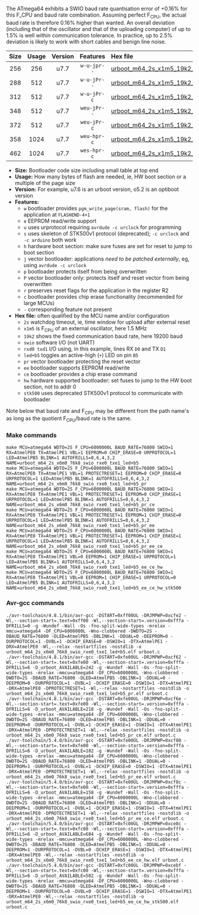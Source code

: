 The ATmega64 exhibits a SWIO baud rate quantisation error of +0.16% for this F_CPU and baud rate combination. Assuming perfect F<sub>CPU</sub>, the actual baud rate is therefore 0.16% higher than wanted. An overall deviation (including that of the oscillator and that of the uploading computer) of up to 1.5% is well within communication tolerance. In practice, up to 2.5% deviation is likely to work with short cables and benign line noise.

|Size|Usage|Version|Features|Hex file|
|:-:|:-:|:-:|:-:|:--|
|256|256|u7.7|`w-u-jpr--`|[urboot_m64_2s_x1m5_19k2_swio_rxe0_txe1_led+b5.hex](https://raw.githubusercontent.com/stefanrueger/urboot.hex/main/mcus/atmega64/watchdog_2_s/external_oscillator_x/%2B1m500000_hz/%2B%2B19k2_baud/uart0_rxe0_txe1/led%2Bb5/urboot_m64_2s_x1m5_19k2_swio_rxe0_txe1_led%2Bb5.hex)|
|288|512|u7.7|`w-u-jPr--`|[urboot_m64_2s_x1m5_19k2_swio_rxe0_txe1_led+b5_pr.hex](https://raw.githubusercontent.com/stefanrueger/urboot.hex/main/mcus/atmega64/watchdog_2_s/external_oscillator_x/%2B1m500000_hz/%2B%2B19k2_baud/uart0_rxe0_txe1/led%2Bb5/urboot_m64_2s_x1m5_19k2_swio_rxe0_txe1_led%2Bb5_pr.hex)|
|312|512|u7.7|`w-u-jPr-c`|[urboot_m64_2s_x1m5_19k2_swio_rxe0_txe1_led+b5_pr_ce.hex](https://raw.githubusercontent.com/stefanrueger/urboot.hex/main/mcus/atmega64/watchdog_2_s/external_oscillator_x/%2B1m500000_hz/%2B%2B19k2_baud/uart0_rxe0_txe1/led%2Bb5/urboot_m64_2s_x1m5_19k2_swio_rxe0_txe1_led%2Bb5_pr_ce.hex)|
|348|512|u7.7|`weu-jPr--`|[urboot_m64_2s_x1m5_19k2_swio_rxe0_txe1_led+b5_pr_ee.hex](https://raw.githubusercontent.com/stefanrueger/urboot.hex/main/mcus/atmega64/watchdog_2_s/external_oscillator_x/%2B1m500000_hz/%2B%2B19k2_baud/uart0_rxe0_txe1/led%2Bb5/urboot_m64_2s_x1m5_19k2_swio_rxe0_txe1_led%2Bb5_pr_ee.hex)|
|372|512|u7.7|`weu-jPr-c`|[urboot_m64_2s_x1m5_19k2_swio_rxe0_txe1_led+b5_pr_ee_ce.hex](https://raw.githubusercontent.com/stefanrueger/urboot.hex/main/mcus/atmega64/watchdog_2_s/external_oscillator_x/%2B1m500000_hz/%2B%2B19k2_baud/uart0_rxe0_txe1/led%2Bb5/urboot_m64_2s_x1m5_19k2_swio_rxe0_txe1_led%2Bb5_pr_ee_ce.hex)|
|358|1024|u7.7|`weu-hpr-c`|[urboot_m64_2s_x1m5_19k2_swio_rxe0_txe1_led+b5_ee_ce_hw.hex](https://raw.githubusercontent.com/stefanrueger/urboot.hex/main/mcus/atmega64/watchdog_2_s/external_oscillator_x/%2B1m500000_hz/%2B%2B19k2_baud/uart0_rxe0_txe1/led%2Bb5/urboot_m64_2s_x1m5_19k2_swio_rxe0_txe1_led%2Bb5_ee_ce_hw.hex)|
|462|1024|u7.7|`wes-hpr-c`|[urboot_m64_2s_x1m5_19k2_swio_rxe0_txe1_led+b5_ee_ce_hw_stk500.hex](https://raw.githubusercontent.com/stefanrueger/urboot.hex/main/mcus/atmega64/watchdog_2_s/external_oscillator_x/%2B1m500000_hz/%2B%2B19k2_baud/uart0_rxe0_txe1/led%2Bb5/urboot_m64_2s_x1m5_19k2_swio_rxe0_txe1_led%2Bb5_ee_ce_hw_stk500.hex)|

- **Size:** Bootloader code size including small table at top end
- **Usage:** How many bytes of flash are needed, ie, HW boot section or a multiple of the page size
- **Version:** For example, u7.6 is an urboot version, o5.2 is an optiboot version
- **Features:**
  + `w` bootloader provides `pgm_write_page(sram, flash)` for the application at `FLASHEND-4+1`
  + `e` EEPROM read/write support
  + `u` uses urprotocol requiring `avrdude -c urclock` for programming
  + `s` uses skeleton of STK500v1 protocol (deprecated); `-c urclock` and `-c arduino` both work
  + `h` hardware boot section: make sure fuses are set for reset to jump to boot section
  + `j` vector bootloader: applications *need to be patched externally*, eg, using `avrdude -c urclock`
  + `p` bootloader protects itself from being overwritten
  + `P` vector bootloader only: protects itself and reset vector from being overwritten
  + `r` preserves reset flags for the application in the register R2
  + `c` bootloader provides chip erase functionality (recommended for large MCUs)
  + `-` corresponding feature not present
- **Hex file:** often qualified by the MCU name and/or configuration
  + `2s` watchdog timeout, ie, time window for upload after external reset
  + `x1m5` is F<sub>CPU</sub> of an external oscillator, here 1.5 MHz
  + `19k2` shows the fixed communication baud rate, here 19200 baud
  + `swio` software I/O (not UART)
  + `rxd0 txd1` I/O using, in this example, lines RX `D0` and TX `D1`
  + `led+b5` toggles an active-high (`+`) LED on pin `B5`
  + `pr` vector bootloader protecting the reset vector
  + `ee` bootloader supports EEPROM read/write
  + `ce` bootloader provides a chip erase command
  + `hw` hardware supported bootloader: set fuses to jump to the HW boot section, not to addr 0
  + `stk500` uses deprecated STK500v1 protocol to communicate with bootloader


Note below that baud rate and F<sub>CPU</sub> may be different from the path name's as long as the quotient F<sub>CPU</sub>/baud rate is the same.

### Make commands
```
make MCU=atmega64 WDTO=2S F_CPU=6000000L BAUD_RATE=76800 SWIO=1 RX=AtmelPE0 TX=AtmelPE1 VBL=1 EEPROM=0 CHIP_ERASE=0 URPROTOCOL=1 LED=AtmelPB5 BLINK=1 AUTOFRILLS=0,6,4,3,2 NAME=urboot_m64_2s_x6m0_76k8_swio_rxe0_txe1_led+b5
make MCU=atmega64 WDTO=2S F_CPU=6000000L BAUD_RATE=76800 SWIO=1 RX=AtmelPE0 TX=AtmelPE1 VBL=1 PROTECTRESET=1 EEPROM=0 CHIP_ERASE=0 URPROTOCOL=1 LED=AtmelPB5 BLINK=1 AUTOFRILLS=0,6,4,3,2 NAME=urboot_m64_2s_x6m0_76k8_swio_rxe0_txe1_led+b5_pr
make MCU=atmega64 WDTO=2S F_CPU=6000000L BAUD_RATE=76800 SWIO=1 RX=AtmelPE0 TX=AtmelPE1 VBL=1 PROTECTRESET=1 EEPROM=0 CHIP_ERASE=1 URPROTOCOL=1 LED=AtmelPB5 BLINK=1 AUTOFRILLS=0,6,4,3,2 NAME=urboot_m64_2s_x6m0_76k8_swio_rxe0_txe1_led+b5_pr_ce
make MCU=atmega64 WDTO=2S F_CPU=6000000L BAUD_RATE=76800 SWIO=1 RX=AtmelPE0 TX=AtmelPE1 VBL=1 PROTECTRESET=1 EEPROM=1 CHIP_ERASE=0 URPROTOCOL=1 LED=AtmelPB5 BLINK=1 AUTOFRILLS=0,6,4,3,2 NAME=urboot_m64_2s_x6m0_76k8_swio_rxe0_txe1_led+b5_pr_ee
make MCU=atmega64 WDTO=2S F_CPU=6000000L BAUD_RATE=76800 SWIO=1 RX=AtmelPE0 TX=AtmelPE1 VBL=1 PROTECTRESET=1 EEPROM=1 CHIP_ERASE=1 URPROTOCOL=1 LED=AtmelPB5 BLINK=1 AUTOFRILLS=0,6,4,3,2 NAME=urboot_m64_2s_x6m0_76k8_swio_rxe0_txe1_led+b5_pr_ee_ce
make MCU=atmega64 WDTO=2S F_CPU=6000000L BAUD_RATE=76800 SWIO=1 RX=AtmelPE0 TX=AtmelPE1 VBL=0 EEPROM=1 CHIP_ERASE=1 URPROTOCOL=1 LED=AtmelPB5 BLINK=1 AUTOFRILLS=0,6,4,3,2 NAME=urboot_m64_2s_x6m0_76k8_swio_rxe0_txe1_led+b5_ee_ce_hw
make MCU=atmega64 WDTO=2S F_CPU=6000000L BAUD_RATE=76800 SWIO=1 RX=AtmelPE0 TX=AtmelPE1 VBL=0 EEPROM=1 CHIP_ERASE=1 URPROTOCOL=0 LED=AtmelPB5 BLINK=1 AUTOFRILLS=0,6,4,3,2 NAME=urboot_m64_2s_x6m0_76k8_swio_rxe0_txe1_led+b5_ee_ce_hw_stk500
```

### Avr-gcc commands
```
./avr-toolchain/4.8.1/bin/avr-gcc -DSTART=0xff00UL -DRJMPWP=0xcfe2 -Wl,--section-start=.text=0xff00 -Wl,--section-start=.version=0xfffa -DFRILLS=0 -g -Wundef -Wall -Os -fno-split-wide-types -mrelax -mmcu=atmega64 -DF_CPU=6000000L -Wno-clobbered -DWDTO=2S -DBAUD_RATE=76800 -DLED=AtmelPB5 -DBLINK=1 -DDUAL=0 -DEEPROM=0 -DURPROTOCOL=1 -DVBL=1 -DCHIP_ERASE=0 -DSWIO=1 -DTX=AtmelPE1 -DRX=AtmelPE0 -Wl,--relax -nostartfiles -nostdlib -o urboot_m64_2s_x6m0_76k8_swio_rxe0_txe1_led+b5.elf urboot.c
./avr-toolchain/4.8.1/bin/avr-gcc -DSTART=0xfe00UL -DRJMPWP=0xcf62 -Wl,--section-start=.text=0xfe00 -Wl,--section-start=.version=0xfffa -DFRILLS=6 -D_urboot_AVAILABLE=242 -g -Wundef -Wall -Os -fno-split-wide-types -mrelax -mmcu=atmega64 -DF_CPU=6000000L -Wno-clobbered -DWDTO=2S -DBAUD_RATE=76800 -DLED=AtmelPB5 -DBLINK=1 -DDUAL=0 -DEEPROM=0 -DURPROTOCOL=1 -DVBL=1 -DCHIP_ERASE=0 -DSWIO=1 -DTX=AtmelPE1 -DRX=AtmelPE0 -DPROTECTRESET=1 -Wl,--relax -nostartfiles -nostdlib -o urboot_m64_2s_x6m0_76k8_swio_rxe0_txe1_led+b5_pr.elf urboot.c
./avr-toolchain/4.8.1/bin/avr-gcc -DSTART=0xfe00UL -DRJMPWP=0xcf6e -Wl,--section-start=.text=0xfe00 -Wl,--section-start=.version=0xfffa -DFRILLS=6 -D_urboot_AVAILABLE=218 -g -Wundef -Wall -Os -fno-split-wide-types -mrelax -mmcu=atmega64 -DF_CPU=6000000L -Wno-clobbered -DWDTO=2S -DBAUD_RATE=76800 -DLED=AtmelPB5 -DBLINK=1 -DDUAL=0 -DEEPROM=0 -DURPROTOCOL=1 -DVBL=1 -DCHIP_ERASE=1 -DSWIO=1 -DTX=AtmelPE1 -DRX=AtmelPE0 -DPROTECTRESET=1 -Wl,--relax -nostartfiles -nostdlib -o urboot_m64_2s_x6m0_76k8_swio_rxe0_txe1_led+b5_pr_ce.elf urboot.c
./avr-toolchain/5.4.0/bin/avr-gcc -DSTART=0xfe00UL -DRJMPWP=0xcf80 -Wl,--section-start=.text=0xfe00 -Wl,--section-start=.version=0xfffa -DFRILLS=6 -D_urboot_AVAILABLE=182 -g -Wundef -Wall -Os -fno-split-wide-types -mrelax -mmcu=atmega64 -DF_CPU=6000000L -Wno-clobbered -DWDTO=2S -DBAUD_RATE=76800 -DLED=AtmelPB5 -DBLINK=1 -DDUAL=0 -DEEPROM=1 -DURPROTOCOL=1 -DVBL=1 -DCHIP_ERASE=0 -DSWIO=1 -DTX=AtmelPE1 -DRX=AtmelPE0 -DPROTECTRESET=1 -Wl,--relax -nostartfiles -nostdlib -o urboot_m64_2s_x6m0_76k8_swio_rxe0_txe1_led+b5_pr_ee.elf urboot.c
./avr-toolchain/5.4.0/bin/avr-gcc -DSTART=0xfe00UL -DRJMPWP=0xcf8c -Wl,--section-start=.text=0xfe00 -Wl,--section-start=.version=0xfffa -DFRILLS=6 -D_urboot_AVAILABLE=158 -g -Wundef -Wall -Os -fno-split-wide-types -mrelax -mmcu=atmega64 -DF_CPU=6000000L -Wno-clobbered -DWDTO=2S -DBAUD_RATE=76800 -DLED=AtmelPB5 -DBLINK=1 -DDUAL=0 -DEEPROM=1 -DURPROTOCOL=1 -DVBL=1 -DCHIP_ERASE=1 -DSWIO=1 -DTX=AtmelPE1 -DRX=AtmelPE0 -DPROTECTRESET=1 -Wl,--relax -nostartfiles -nostdlib -o urboot_m64_2s_x6m0_76k8_swio_rxe0_txe1_led+b5_pr_ee_ce.elf urboot.c
./avr-toolchain/5.4.0/bin/avr-gcc -DSTART=0xfc00UL -DRJMPWP=0xce8c -Wl,--section-start=.text=0xfc00 -Wl,--section-start=.version=0xfffa -DFRILLS=6 -D_urboot_AVAILABLE=684 -g -Wundef -Wall -Os -fno-split-wide-types -mrelax -mmcu=atmega64 -DF_CPU=6000000L -Wno-clobbered -DWDTO=2S -DBAUD_RATE=76800 -DLED=AtmelPB5 -DBLINK=1 -DDUAL=0 -DEEPROM=1 -DURPROTOCOL=1 -DVBL=0 -DCHIP_ERASE=1 -DSWIO=1 -DTX=AtmelPE1 -DRX=AtmelPE0 -Wl,--relax -nostartfiles -nostdlib -o urboot_m64_2s_x6m0_76k8_swio_rxe0_txe1_led+b5_ee_ce_hw.elf urboot.c
./avr-toolchain/5.4.0/bin/avr-gcc -DSTART=0xfc00UL -DRJMPWP=0xcebf -Wl,--section-start=.text=0xfc00 -Wl,--section-start=.version=0xfffa -DFRILLS=6 -D_urboot_AVAILABLE=582 -g -Wundef -Wall -Os -fno-split-wide-types -mrelax -mmcu=atmega64 -DF_CPU=6000000L -Wno-clobbered -DWDTO=2S -DBAUD_RATE=76800 -DLED=AtmelPB5 -DBLINK=1 -DDUAL=0 -DEEPROM=1 -DURPROTOCOL=0 -DVBL=0 -DCHIP_ERASE=1 -DSWIO=1 -DTX=AtmelPE1 -DRX=AtmelPE0 -Wl,--relax -nostartfiles -nostdlib -o urboot_m64_2s_x6m0_76k8_swio_rxe0_txe1_led+b5_ee_ce_hw_stk500.elf urboot.c
```

